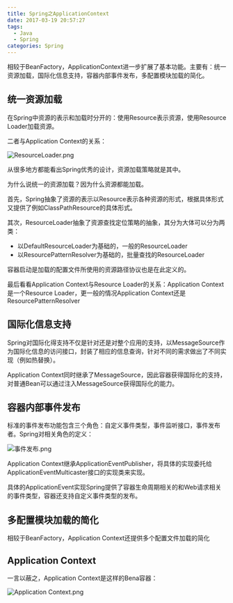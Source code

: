 ```yaml
---
title: Spring之ApplicationContext
date: 2017-03-19 20:57:27
tags:
  - Java
  - Spring
categories: Spring
---
```

相较于BeanFactory，ApplicationContext进一步扩展了基本功能。主要有：统一资源加载，国际化信息支持，容器内部事件发布，多配置模块加载的简化。

## 统一资源加载

在Spring中资源的表示和加载时分开的：使用Resource表示资源，使用Resource Loader加载资源。

二者与Application Context的关系：

![ResourceLoader.png](https://ooo.0o0.ooo/2017/03/19/58ce56622ec9d.png)

从很多地方都能看出Spring优秀的设计，资源加载策略就是其中。

为什么说统一的资源加载？因为什么资源都能加载。

首先，Spring抽象了资源的表示以Resource表示各种资源的形式，根据具体形式又提供了例如ClassPathResource的具体形式。

其次，ResourceLoader抽象了资源查找定位策略的抽象，其分为大体可以分为两类：

- 以DefaultResourceLoader为基础的，一般的ResourceLoader
- 以ResourcePatternResolver为基础的，批量查找的ResourceLoader

容器启动是加载的配置文件所使用的资源路径协议也是在此定义的。

最后看看Application Context与Resource Loader的关系：Application Context是一个Resource Loader，更一般的情况Application Context还是ResourcePatternResolver

## 国际化信息支持

Spring对国际化得支持不仅是针对还是对整个应用的支持，以MessageSource作为国际化信息的访问接口，封装了相应的信息查询，针对不同的需求做出了不同实现（例如热替换）。

Application Context同时继承了MessageSource，因此容器获得国际化的支持，对普通Bean可以通过注入MessageSource获得国际化的能力。

## 容器内部事件发布

标准的事件发布功能包含三个角色：自定义事件类型，事件监听接口，事件发布者。Spring对相关角色的定义：

![事件发布.png](https://ooo.0o0.ooo/2017/03/19/58ce7c99afcc3.png)

Application Context继承ApplicationEventPublisher，将具体的实现委托给ApplicationEventMulticaster接口的实现类来实现。

具体的ApplicationEvent实现Spring提供了容器生命周期相关的和Web请求相关的事件类型，容器还支持自定义事件类型的发布。

## 多配置模块加载的简化

相较于BeanFactory，Application Context还提供多个配置文件加载的简化

## Application Context

一言以蔽之，Application Context是这样的Bena容器：

![Application Context.png](https://ooo.0o0.ooo/2017/03/19/58ce7f9a578b6.png)
